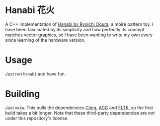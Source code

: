 
# Hanabi 花火
A C++ implementation of [Hanabi by Ryoichi Ogura](https://www.spoon-tamago.com/2013/09/06/laser-cutter-design-contest-winners-announced/), a moiré pattern toy. I have been fascinated by its simplicity and how perfectly its concept matches vector graphics, so I have been wanting to write my own every since learning of the hardware version.

# Usage
Just run `hanabi` and have fun.

# Building
Just `make`. This pulls the dependencies [CImg](http://cimg.eu/), [AGG](http://www.antigrain.com/) and [FLTK](https://www.fltk.org/), so the first build takes a bit longer. Note that these third-party dependencies are *not* under this repository's license.

